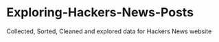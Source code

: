 # Exploring-Hackers-News-Posts
Collected, Sorted, Cleaned and explored data for Hackers News website
